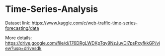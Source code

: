 # Time-Series-Analysis

Dataset link: https://www.kaggle.com/c/web-traffic-time-series-forecasting/data

More details: https://drive.google.com/file/d/176DRgLWDKpTqy9NzJuvDl7psPxyfkkGP/view?usp=drivesdk
